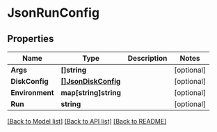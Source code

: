 # JsonRunConfig

## Properties

Name | Type | Description | Notes
------------ | ------------- | ------------- | -------------
**Args** | **[]string** |  | [optional] 
**DiskConfig** | [**[]JsonDiskConfig**](json_Disk_config.md) |  | [optional] 
**Environment** | **map[string]string** |  | [optional] 
**Run** | **string** |  | [optional] 

[[Back to Model list]](../README.md#documentation-for-models) [[Back to API list]](../README.md#documentation-for-api-endpoints) [[Back to README]](../README.md)


